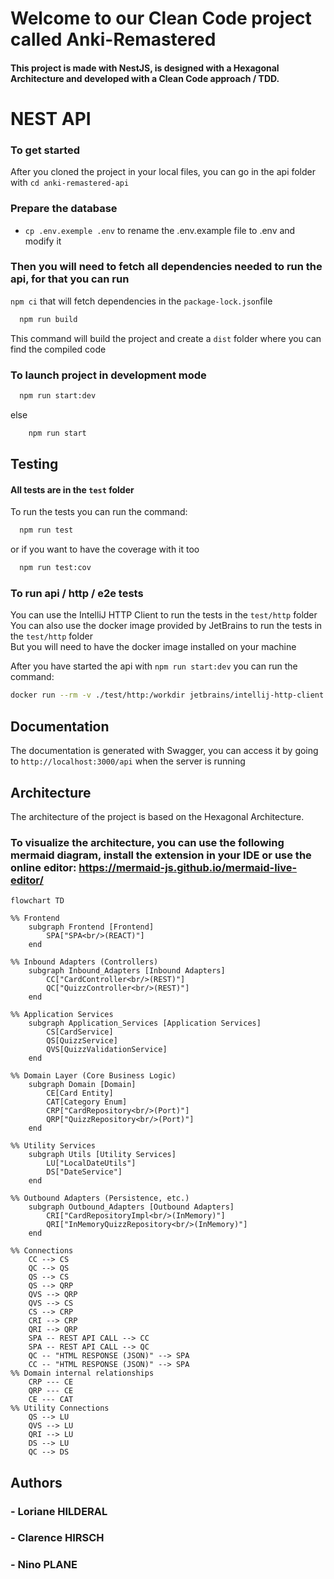 # Welcome to our Clean Code project called Anki-Remastered

#### This project is made with NestJS, is designed with a Hexagonal Architecture and developed with a Clean Code approach / TDD. 

# NEST API

### To get started

 After you cloned the project in your local files, you can go in the api folder with `cd anki-remastered-api`

### Prepare the database

- `cp .env.exemple .env` to rename the .env.example file to .env and modify it

[//]: # (docker will be needed if database logic is implemented)
[//]: # (- `docker-compose up -d `to start the database)

### Then you will need to fetch all dependencies needed to run the api, for that you can run
`npm ci` that will fetch dependencies in the `package-lock.json`file

```bash
  npm run build
```
This command will build the project and create a `dist` folder where you can find the compiled code

### To launch project in development mode

```bash
  npm run start:dev
```
else
```bash
    npm run start
```

## Testing

#### All tests are in the `test` folder

To run the tests you can run the command:

```bash
  npm run test
```

or if you want to have the coverage with it too

```bash
  npm run test:cov
```


### To run api / http / e2e tests

You can use the IntelliJ HTTP Client to run the tests in the `test/http` folder <br>
You can also use the docker image provided by JetBrains to run the tests in the `test/http` folder <br>
But you will need to have the docker image installed on your machine

After you have started the api with `npm run start:dev` you can run the command:

```bash
docker run --rm -v ./test/http:/workdir jetbrains/intellij-http-client -D test-suite.http
```

## Documentation

The documentation is generated with Swagger, you can access it by going to `http://localhost:3000/api` when the server is running

## Architecture

The architecture of the project is based on the Hexagonal Architecture.
### To visualize the architecture, you can use the following mermaid diagram, install the extension in your IDE or use the online editor: https://mermaid-js.github.io/mermaid-live-editor/

```mermaid
flowchart TD

%% Frontend
    subgraph Frontend [Frontend]
        SPA["SPA<br/>(REACT)"]
    end

%% Inbound Adapters (Controllers)
    subgraph Inbound_Adapters [Inbound Adapters]
        CC["CardController<br/>(REST)"]
        QC["QuizzController<br/>(REST)"]
    end

%% Application Services
    subgraph Application_Services [Application Services]
        CS[CardService]
        QS[QuizzService]
        QVS[QuizzValidationService]
    end

%% Domain Layer (Core Business Logic)
    subgraph Domain [Domain]
        CE[Card Entity]
        CAT[Category Enum]
        CRP["CardRepository<br/>(Port)"]
        QRP["QuizzRepository<br/>(Port)"]
    end

%% Utility Services
    subgraph Utils [Utility Services]
        LU["LocalDateUtils"]
        DS["DateService"]
    end

%% Outbound Adapters (Persistence, etc.)
    subgraph Outbound_Adapters [Outbound Adapters]
        CRI["CardRepositoryImpl<br/>(InMemory)"]
        QRI["InMemoryQuizzRepository<br/>(InMemory)"]
    end

%% Connections
    CC --> CS
    QC --> QS
    QS --> CS
    QS --> QRP
    QVS --> QRP
    QVS --> CS
    CS --> CRP
    CRI --> CRP
    QRI --> QRP
    SPA -- REST API CALL --> CC
    SPA -- REST API CALL --> QC
    QC -- "HTML RESPONSE (JSON)" --> SPA
    CC -- "HTML RESPONSE (JSON)" --> SPA
%% Domain internal relationships
    CRP --- CE
    QRP --- CE
    CE --- CAT
%% Utility Connections
    QS --> LU
    QVS --> LU
    QRI --> LU
    DS --> LU
    QC --> DS
```

## Authors

### - Loriane HILDERAL

### - Clarence HIRSCH

### - Nino PLANE
